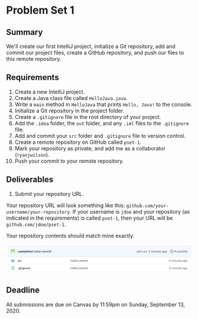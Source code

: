 # Problem Set 1

## **Summary**

We'll create our first IntelliJ project, initialize a Git repository, add and commit our project files, create a GitHub repository, and push our files to this remote repository.

## Requirements

1. Create a new IntelliJ project.
2. Create a Java class file called `HelloJava.java`.
3. Write a `main` method in `HelloJava` that prints `Hello, Java!` to the console.
4. Initialize a Git repository in the project folder.
5. Create a `.gitignore` file in the root directory of your project.
6. Add the `.idea` folder, the `out` folder, and any `.iml` files to the `.gitignore` file.
7. Add and commit your `src` folder and `.gitignore` file to version control.
8. Create a remote repository on GitHub called `pset-1`.
9. Mark your repository as private, and add me as a collaborator \(`ryanjwilson`\).
10. Push your commit to your remote repository.

## Deliverables

1. Submit your repository URL.

Your repository URL will look something like this: `github.com/your-username/your-repository`. If your username is `jdoe` and your repository \(as indicated in the requirements\) is called `pset-1`, then your URL will be `github.com/jdoe/pset-1`.

Your repository contents should match mine exactly.

![](../.gitbook/assets/java-solution-pset-1.png)

## Deadline

All submissions are due on Canvas by 11:59pm on Sunday, September 13, 2020.



